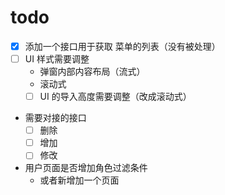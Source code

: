 # todo

- [x] 添加一个接口用于获取 菜单的列表（没有被处理）
- [ ] UI 样式需要调整
  - 弹窗内部内容布局（流式）
  - 滚动式
  - [ ] UI 的导入高度需要调整（改成滚动式）
- 需要对接的接口
  - [ ] 删除
  - [ ] 增加
  - [ ] 修改
- 用户页面是否增加角色过滤条件
  - 或者新增加一个页面
